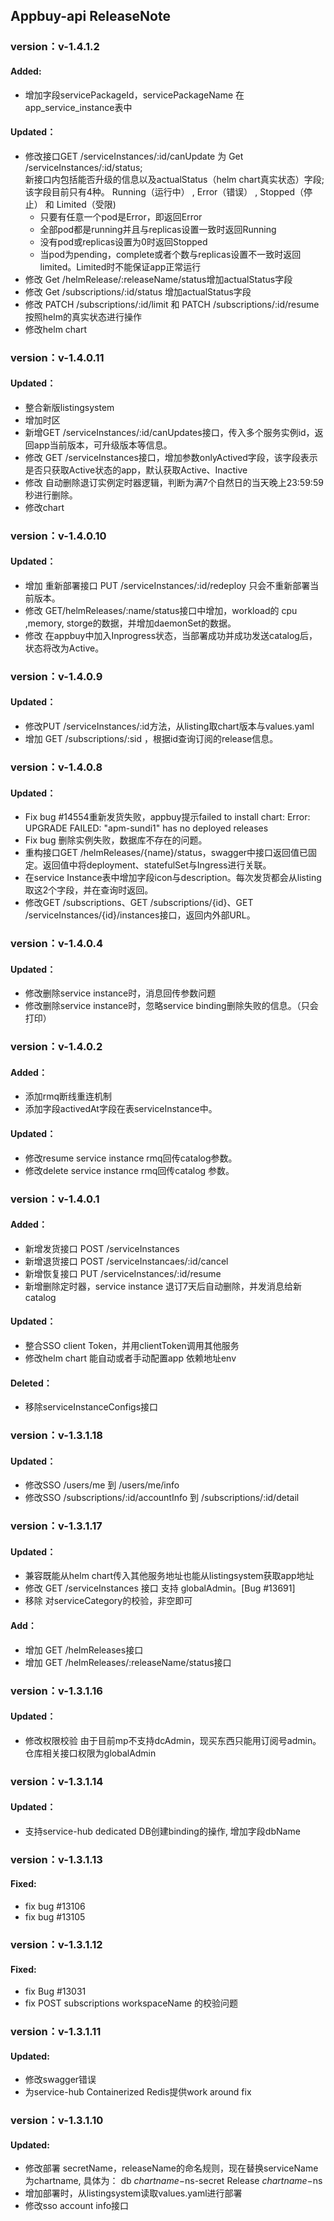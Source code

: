 ## Appbuy-api ReleaseNote

### version：v-1.4.1.2
#### Added:
- 增加字段servicePackageId，servicePackageName 在app_service_instance表中
####  Updated：
- 修改接口GET /serviceInstances/:id/canUpdate 为 Get /serviceInstances/:id/status;  
  新接口内包括能否升级的信息以及actualStatus（helm chart真实状态）字段; 该字段目前只有4种。 Running（运行中） , Error（错误） , Stopped（停止） 和 Limited（受限)
  - 只要有任意一个pod是Error，即返回Error  
  - 全部pod都是running并且与replicas设置一致时返回Running
  - 没有pod或replicas设置为0时返回Stopped
  - 当pod为pending，complete或者个数与replicas设置不一致时返回 limited。Limited时不能保证app正常运行
- 修改 Get /helmRelease/:releaseName/status增加actualStatus字段
- 修改 Get /subscriptions/:id/status 增加actualStatus字段
- 修改 PATCH /subscriptions/:id/limit 和 PATCH /subscriptions/:id/resume 按照helm的真实状态进行操作
- 修改helm chart


### version：v-1.4.0.11
####  Updated：
- 整合新版listingsystem
- 增加时区
- 新增GET /serviceInstances/:id/canUpdates接口，传入多个服务实例id，返回app当前版本，可升级版本等信息。
- 修改 GET /serviceInstances接口，增加参数onlyActived字段，该字段表示是否只获取Active状态的app，默认获取Active、Inactive
- 修改 自动删除退订实例定时器逻辑，判断为满7个自然日的当天晚上23:59:59秒进行删除。
- 修改chart

### version：v-1.4.0.10
####  Updated：
- 增加 重新部署接口 PUT /serviceInstances/:id/redeploy 只会不重新部署当前版本。
- 修改 GET/helmReleases/:name/status接口中增加，workload的 cpu ,memory, storge的数据，并增加daemonSet的数据。
- 修改 在appbuy中加入Inprogress状态，当部署成功并成功发送catalog后，状态将改为Active。

### version：v-1.4.0.9
####  Updated：
- 修改PUT /serviceInstances/:id方法，从listing取chart版本与values.yaml
- 增加 GET /subscriptions/:sid ，根据id查询订阅的release信息。

### version：v-1.4.0.8
####  Updated：
- Fix bug #14554重新发货失败，appbuy提示failed to install chart: Error: UPGRADE FAILED: \"apm-sundi1\" has no deployed releases
- Fix bug 删除实例失败，数据库不存在的问题。
- 重构接口GET /helmReleases/{name}/status，swagger中接口返回值已固定。返回值中将deployment、statefulSet与Ingress进行关联。
- 在service Instance表中增加字段icon与description。每次发货都会从listing取这2个字段，并在查询时返回。
- 修改GET /subscriptions、GET /subscriptions/{id}、GET /serviceInstances/{id}/instances接口，返回内外部URL。

### version：v-1.4.0.4
####  Updated：
- 修改删除service instance时，消息回传参数问题
- 修改删除service instance时，忽略service binding删除失败的信息。（只会打印）

### version：v-1.4.0.2
####  Added：
- 添加rmq断线重连机制
- 添加字段activedAt字段在表serviceInstance中。
####  Updated：
- 修改resume service instance rmq回传catalog参数。
- 修改delete service instance rmq回传catalog 参数。

### version：v-1.4.0.1
####  Added：
- 新增发货接口  POST /serviceInstances
- 新增退货接口  POST /serviceInstancaes/:id/cancel
- 新增恢复接口  PUT /serviceInstances/:id/resume
- 新增删除定时器，service instance 退订7天后自动删除，并发消息给新catalog
####  Updated：
- 整合SSO client Token，并用clientToken调用其他服务
- 修改helm chart 能自动或者手动配置app 依赖地址env
####  Deleted：
- 移除serviceInstanceConfigs接口

### version：v-1.3.1.18
####  Updated：
- 修改SSO /users/me 到 /users/me/info
- 修改SSO /subscriptions/:id/accountInfo 到 /subscriptions/:id/detail

### version：v-1.3.1.17
####  Updated：
- 兼容既能从helm chart传入其他服务地址也能从listingsystem获取app地址
- 修改 GET /serviceInstances 接口 支持 globalAdmin。[Bug  #13691]
- 移除 对serviceCategory的校验，非空即可
####  Add：
-  增加 GET /helmReleases接口
-  增加 GET /helmReleases/:releaseName/status接口

### version：v-1.3.1.16
####  Updated：
- 修改权限校验 由于目前mp不支持dcAdmin，现买东西只能用订阅号admin。仓库相关接口权限为globalAdmin

### version：v-1.3.1.14
####  Updated：
- 支持service-hub dedicated DB创建binding的操作, 增加字段dbName

### version：v-1.3.1.13
#### Fixed:
- fix  bug #13106 
- fix  bug #13105

### version：v-1.3.1.12
#### Fixed:
- fix  Bug #13031 
- fix  POST subscriptions workspaceName 的校验问题

### version：v-1.3.1.11
#### Updated:
- 修改swagger错误
- 为service-hub Containerized Redis提供work around fix

### version：v-1.3.1.10
#### Updated:
- 修改部署 secretName，releaseName的命名规则，现在替换serviceName为chartname,
具体为：
       db        ${chartname}-$ns-secret
       Release   ${chartname}-$ns
- 增加部署时，从listingsystem读取values.yaml进行部署
- 修改sso account info接口
